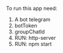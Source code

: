 To run this app need:
1. A bot telegram
2. botToken
3. groupChatId
4. RUN: http-server
5. RUN: npm start